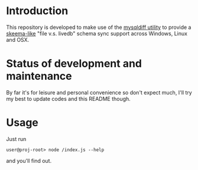 # Introduction

This repository is developed to make use of the [mysqldiff utility](https://dev.mysql.com/doc/mysql-utilities/1.6/en/mysqldiff.html) to provide a [skeema-like](https://github.com/skeema/skeema) "file v.s. livedb" schema sync support across Windows, Linux and OSX.  



# Status of development and maintenance 

By far it's for leisure and personal convenience so don't expect much, I'll try my best to update codes and this README though. 


# Usage

Just run 
```
user@proj-root> node /index.js --help
```
and you'll find out.
